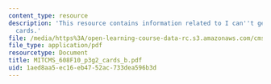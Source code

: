 ```yaml
---
content_type: resource
description: 'This resource contains information related to I can''t get no satisfaction:
  cards.'
file: /media/https%3A/open-learning-course-data-rc.s3.amazonaws.com/cms-608-game-design-fall-2010/1aed8aa5ec16eb4752ac733dea596b3d_MITCMS_608F10_p3g2_cards_b.pdf
file_type: application/pdf
resourcetype: Document
title: MITCMS_608F10_p3g2_cards_b.pdf
uid: 1aed8aa5-ec16-eb47-52ac-733dea596b3d
---
```

